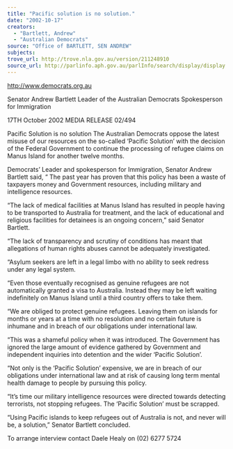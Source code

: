 ```yaml
---
title: "Pacific solution is no solution."
date: "2002-10-17"
creators:
  - "Bartlett, Andrew"
  - "Australian Democrats"
source: "Office of BARTLETT, SEN ANDREW"
subjects:
trove_url: http://trove.nla.gov.au/version/211248910
source_url: http://parlinfo.aph.gov.au/parlInfo/search/display/display.w3p;query=Id%3A%22media/pressrel/JKN76%22
---
```


 http://www.democrats.org.au

 Senator Andrew Bartlett Leader of the Australian Democrats Spokesperson for Immigration

 17TH October 2002 MEDIA RELEASE      02/494

 Pacific Solution is no solution The Australian Democrats oppose the latest misuse of our resources on the so-called ‘Pacific Solution’ with the decision of the Federal Government to continue the processing of refugee claims on Manus Island for another twelve months.

 Democrats’ Leader and spokesperson for Immigration, Senator Andrew Bartlett said, “ The past year has proven that this policy has been a waste of taxpayers money and Government resources, including military and intelligence resources.

 “The lack of medical facilities at Manus Island has resulted in people having to be transported to Australia for treatment, and the lack of educational and religious facilities for detainees is an ongoing concern,” said Senator Bartlett.

 “The lack of transparency and scrutiny of conditions has meant that allegations of human rights abuses cannot be adequately investigated.

 “Asylum seekers are left in a legal limbo with no ability to seek redress under any legal system.

 “Even those eventually recognised as genuine refugees are not automatically granted a visa to Australia. Instead they may be left waiting indefinitely on Manus Island until a third country offers to take them.

 “We are obliged to protect genuine refugees. Leaving them on islands for months or years at a time with no resolution and no certain future is inhumane and in breach of our obligations under international law.

 “This was a shameful policy when it was introduced. The Government has ignored the large amount of evidence gathered by Government and independent inquiries into detention and the wider ‘Pacific Solution’.

 “Not only is the ‘Pacific Solution’ expensive, we are in breach of our obligations under international law and at risk of causing long term mental health damage to people by pursuing this policy.

 “It’s time our military intelligence resources were directed towards detecting terrorists, not stopping refugees. The ‘Pacific Solution’ must be scrapped.

 “Using Pacific islands to keep refugees out of Australia is not, and never will be, a solution,” Senator Bartlett concluded.

 To arrange interview contact Daele Healy on (02) 6277 5724

